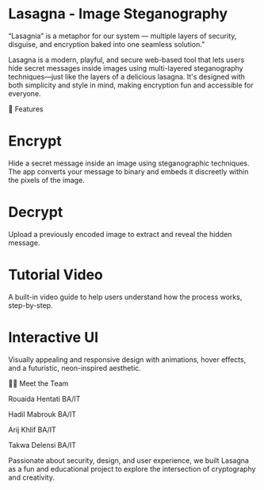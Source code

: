 # Lasagna - Image Steganography
“Lasagnia” is a metaphor for our system — multiple layers of security, disguise, and encryption baked into one seamless solution.”

Lasagna is a modern, playful, and secure web-based tool that lets users hide secret messages inside images using multi-layered steganography techniques—just like the layers of a delicious lasagna. It's designed with both simplicity and style in mind, making encryption fun and accessible for everyone.

🔐 Features
# Encrypt
Hide a secret message inside an image using steganographic techniques. The app converts your message to binary and embeds it discreetly within the pixels of the image.

# Decrypt
Upload a previously encoded image to extract and reveal the hidden message.

# Tutorial Video
A built-in video guide to help users understand how the process works, step-by-step.

# Interactive UI
Visually appealing and responsive design with animations, hover effects, and a futuristic, neon-inspired aesthetic.


👩‍💻 Meet the Team

Rouaida Hentati BA/IT 

Hadil Mabrouk BA/IT 

Arij Khlif BA/IT 

Takwa Delensi BA/IT 

Passionate about security, design, and user experience, we built Lasagna as a fun and educational project to explore the intersection of cryptography and creativity.
